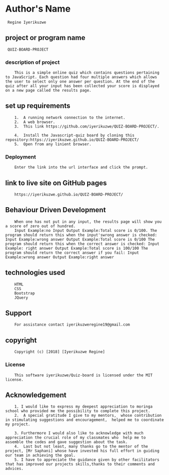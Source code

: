 # Author's Name
     Regine Iyerikuzwe

## project or program name
     QUIZ-BOARD-PROJECT

### description of project
        This is a simple online quiz which contains questions pertaining to JavaScript. Each question had four multiple answers which allows the user to select only one answer per question. At the end of the quiz after all your input has been collected your score is displayed on a new page called the results page.

##  set up requirements
        1.  A running network connection to the internet.
        2.  A web browser.
        3.  This link https://github.com/iyerikuzwe/QUIZ-BOARD-PROJECT/.

        4.  Install the Javascript-quiz board by cloning this repository:https://iyerikuzwe.github.io/QUIZ-BOARD-PROJECT/
        5.  Open from any linient browser.


### Deployment
        Enter the link into the url interface and click the prompt.

## link to live site on GitHub pages
        https://iyerikuzwe.github.io/QUIZ-BOARD-PROJECT/

## Behaviour Driven Development
        When one has not put in any input, the results page will show you a score of zero out of hundred.
        Input Example:no Input Output Example:Total score is 0/100. The program should return this when the input'swrong answer is checked: Input Example:wrong answer Output Example:Total score is 0/100 The program should return this when the correct answer is checked: Input Example: right answer Output Example:Total score is 100/100 The program should return the correct answer if you fail: Input Example:wrong answer Output Example:right answer

## technologies used
        HTML
        CSS
        Bootstrap
        JQuery
## Support
        For assistance contact iyerikuzweregine19@gmail.com

## copyright
        Copyright (c) [2018] [Iyerikuzwe Regine]
    
### License
        This software iyerikuzwe/Quiz-board is licensed under the MIT license.
## Acknowledgement
        1. I would like to express my deepest appreciation to moringa school who provided me the possibility to complete this project.
        2.  A special gratitude I give to my mentors,  whose contribution in stimulating suggestions and encouragement,  helped me to coordinate my project.

        3. Furthermore I would also like to acknowledge with much appreciation the crucial role of my classmates who  help me to assemble the codes and gave suggestion about the task.
        4.  Last but not least, many thanks go to the mentor of the project, [Mr Saphani] whose have invested his full effort in guiding our team in achieving the goal.
        5. I have to appreciate the guidance given by other facilitators that has improved our projects skills,thanks to their comments and advices.
